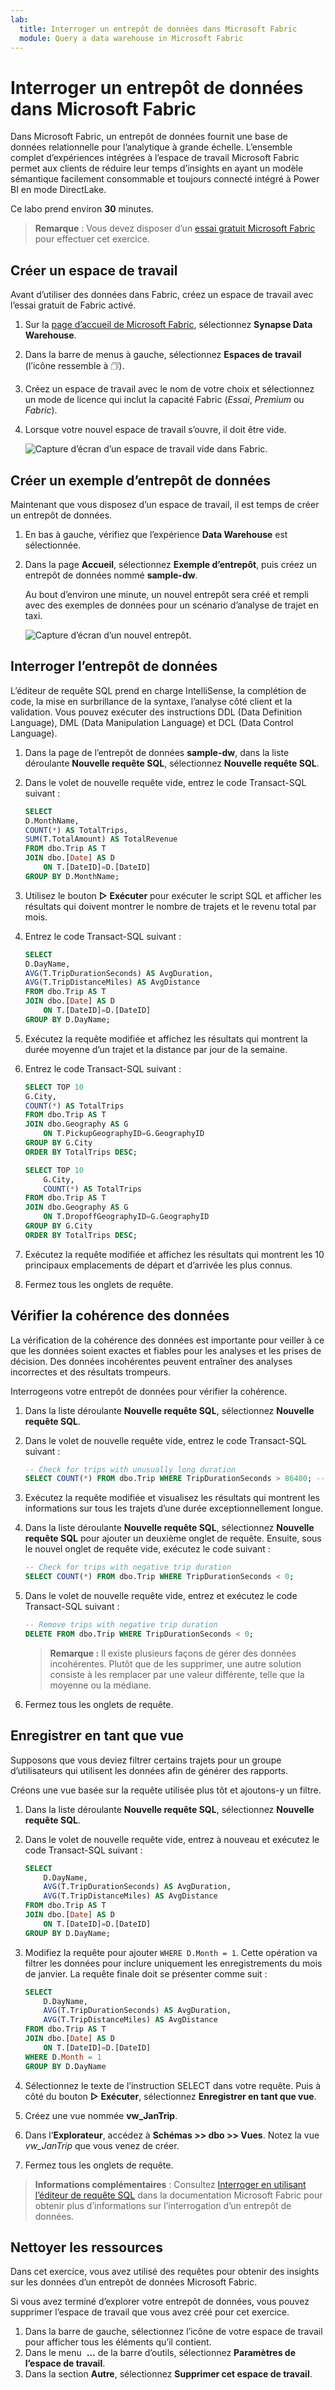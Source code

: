 ```yaml
---
lab:
  title: Interroger un entrepôt de données dans Microsoft Fabric
  module: Query a data warehouse in Microsoft Fabric
---
```


# Interroger un entrepôt de données dans Microsoft Fabric

Dans Microsoft Fabric, un entrepôt de données fournit une base de données relationnelle pour l’analytique à grande échelle. L’ensemble complet d’expériences intégrées à l’espace de travail Microsoft Fabric permet aux clients de réduire leur temps d’insights en ayant un modèle sémantique facilement consommable et toujours connecté intégré à Power BI en mode DirectLake. 

Ce labo prend environ **30** minutes.

> **Remarque** : Vous devez disposer d’un [essai gratuit Microsoft Fabric](https://learn.microsoft.com/fabric/get-started/fabric-trial) pour effectuer cet exercice.

## Créer un espace de travail

Avant d’utiliser des données dans Fabric, créez un espace de travail avec l’essai gratuit de Fabric activé.

1. Sur la [page d’accueil de Microsoft Fabric](https://app.fabric.microsoft.com), sélectionnez **Synapse Data Warehouse**.
1. Dans la barre de menus à gauche, sélectionnez **Espaces de travail** (l’icône ressemble à &#128455;).
1. Créez un espace de travail avec le nom de votre choix et sélectionnez un mode de licence qui inclut la capacité Fabric (*Essai*, *Premium* ou *Fabric*).
1. Lorsque votre nouvel espace de travail s’ouvre, il doit être vide.

    ![Capture d’écran d’un espace de travail vide dans Fabric.](./Images/new-workspace.png)

## Créer un exemple d’entrepôt de données

Maintenant que vous disposez d’un espace de travail, il est temps de créer un entrepôt de données.

1. En bas à gauche, vérifiez que l’expérience **Data Warehouse** est sélectionnée.
1. Dans la page **Accueil**, sélectionnez **Exemple d’entrepôt**, puis créez un entrepôt de données nommé **sample-dw**.

    Au bout d’environ une minute, un nouvel entrepôt sera créé et rempli avec des exemples de données pour un scénario d’analyse de trajet en taxi.

    ![Capture d’écran d’un nouvel entrepôt.](./Images/sample-data-warehouse.png)

## Interroger l’entrepôt de données

L’éditeur de requête SQL prend en charge IntelliSense, la complétion de code, la mise en surbrillance de la syntaxe, l’analyse côté client et la validation. Vous pouvez exécuter des instructions DDL (Data Definition Language), DML (Data Manipulation Language) et DCL (Data Control Language).

1. Dans la page de l’entrepôt de données **sample-dw**, dans la liste déroulante **Nouvelle requête SQL**, sélectionnez **Nouvelle requête SQL**.

1. Dans le volet de nouvelle requête vide, entrez le code Transact-SQL suivant :

    ```sql
    SELECT 
    D.MonthName, 
    COUNT(*) AS TotalTrips, 
    SUM(T.TotalAmount) AS TotalRevenue 
    FROM dbo.Trip AS T
    JOIN dbo.[Date] AS D
        ON T.[DateID]=D.[DateID]
    GROUP BY D.MonthName;
    ```

1. Utilisez le bouton **&#9655; Exécuter** pour exécuter le script SQL et afficher les résultats qui doivent montrer le nombre de trajets et le revenu total par mois.

1. Entrez le code Transact-SQL suivant :

    ```sql
   SELECT 
    D.DayName, 
    AVG(T.TripDurationSeconds) AS AvgDuration, 
    AVG(T.TripDistanceMiles) AS AvgDistance 
    FROM dbo.Trip AS T
    JOIN dbo.[Date] AS D
        ON T.[DateID]=D.[DateID]
    GROUP BY D.DayName;
    ```

1. Exécutez la requête modifiée et affichez les résultats qui montrent la durée moyenne d’un trajet et la distance par jour de la semaine.

1. Entrez le code Transact-SQL suivant :

    ```sql
    SELECT TOP 10 
    G.City, 
    COUNT(*) AS TotalTrips 
    FROM dbo.Trip AS T
    JOIN dbo.Geography AS G
        ON T.PickupGeographyID=G.GeographyID
    GROUP BY G.City
    ORDER BY TotalTrips DESC;
    
    SELECT TOP 10 
        G.City, 
        COUNT(*) AS TotalTrips 
    FROM dbo.Trip AS T
    JOIN dbo.Geography AS G
        ON T.DropoffGeographyID=G.GeographyID
    GROUP BY G.City
    ORDER BY TotalTrips DESC;
    ```

1. Exécutez la requête modifiée et affichez les résultats qui montrent les 10 principaux emplacements de départ et d’arrivée les plus connus.

1. Fermez tous les onglets de requête.

## Vérifier la cohérence des données

La vérification de la cohérence des données est importante pour veiller à ce que les données soient exactes et fiables pour les analyses et les prises de décision. Des données incohérentes peuvent entraîner des analyses incorrectes et des résultats trompeurs. 

Interrogeons votre entrepôt de données pour vérifier la cohérence.

1. Dans la liste déroulante **Nouvelle requête SQL**, sélectionnez **Nouvelle requête SQL**.

1. Dans le volet de nouvelle requête vide, entrez le code Transact-SQL suivant :

    ```sql
    -- Check for trips with unusually long duration
    SELECT COUNT(*) FROM dbo.Trip WHERE TripDurationSeconds > 86400; -- 24 hours
    ```

1. Exécutez la requête modifiée et visualisez les résultats qui montrent les informations sur tous les trajets d’une durée exceptionnellement longue.

1. Dans la liste déroulante **Nouvelle requête SQL**, sélectionnez **Nouvelle requête SQL** pour ajouter un deuxième onglet de requête. Ensuite, sous le nouvel onglet de requête vide, exécutez le code suivant :

    ```sql
    -- Check for trips with negative trip duration
    SELECT COUNT(*) FROM dbo.Trip WHERE TripDurationSeconds < 0;
    ```

1. Dans le volet de nouvelle requête vide, entrez et exécutez le code Transact-SQL suivant :

    ```sql
    -- Remove trips with negative trip duration
    DELETE FROM dbo.Trip WHERE TripDurationSeconds < 0;
    ```

    > **Remarque :** Il existe plusieurs façons de gérer des données incohérentes. Plutôt que de les supprimer, une autre solution consiste à les remplacer par une valeur différente, telle que la moyenne ou la médiane.

1. Fermez tous les onglets de requête.

## Enregistrer en tant que vue

Supposons que vous deviez filtrer certains trajets pour un groupe d’utilisateurs qui utilisent les données afin de générer des rapports.

Créons une vue basée sur la requête utilisée plus tôt et ajoutons-y un filtre.

1. Dans la liste déroulante **Nouvelle requête SQL**, sélectionnez **Nouvelle requête SQL**.

1. Dans le volet de nouvelle requête vide, entrez à nouveau et exécutez le code Transact-SQL suivant :

    ```sql
    SELECT 
        D.DayName, 
        AVG(T.TripDurationSeconds) AS AvgDuration, 
        AVG(T.TripDistanceMiles) AS AvgDistance 
    FROM dbo.Trip AS T
    JOIN dbo.[Date] AS D
        ON T.[DateID]=D.[DateID]
    GROUP BY D.DayName;
    ```

1. Modifiez la requête pour ajouter `WHERE D.Month = 1`. Cette opération va filtrer les données pour inclure uniquement les enregistrements du mois de janvier. La requête finale doit se présenter comme suit :

    ```sql
    SELECT 
        D.DayName, 
        AVG(T.TripDurationSeconds) AS AvgDuration, 
        AVG(T.TripDistanceMiles) AS AvgDistance 
    FROM dbo.Trip AS T
    JOIN dbo.[Date] AS D
        ON T.[DateID]=D.[DateID]
    WHERE D.Month = 1
    GROUP BY D.DayName
    ```

1. Sélectionnez le texte de l’instruction SELECT dans votre requête. Puis à côté du bouton **&#9655; Exécuter**, sélectionnez **Enregistrer en tant que vue**.

1. Créez une vue nommée **vw_JanTrip**.

1. Dans l’**Explorateur**, accédez à **Schémas >> dbo >> Vues**. Notez la vue *vw_JanTrip* que vous venez de créer.

1. Fermez tous les onglets de requête.

> **Informations complémentaires** : Consultez [Interroger en utilisant l’éditeur de requête SQL](https://learn.microsoft.com/fabric/data-warehouse/sql-query-editor) dans la documentation Microsoft Fabric pour obtenir plus d’informations sur l’interrogation d’un entrepôt de données.

## Nettoyer les ressources

Dans cet exercice, vous avez utilisé des requêtes pour obtenir des insights sur les données d’un entrepôt de données Microsoft Fabric.

Si vous avez terminé d’explorer votre entrepôt de données, vous pouvez supprimer l’espace de travail que vous avez créé pour cet exercice.

1. Dans la barre de gauche, sélectionnez l’icône de votre espace de travail pour afficher tous les éléments qu’il contient.
2. Dans le menu  **...** de la barre d’outils, sélectionnez **Paramètres de l’espace de travail**.
3. Dans la section **Autre**, sélectionnez **Supprimer cet espace de travail**.
